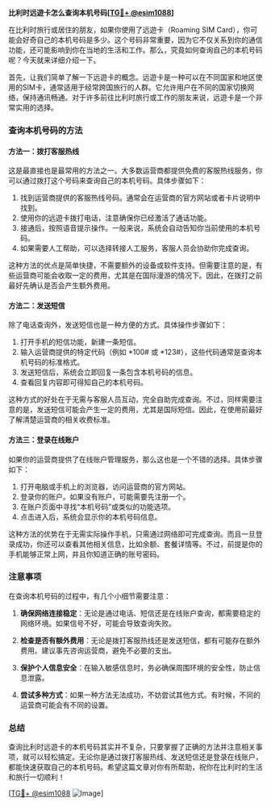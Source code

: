 **比利时远遊卡怎么查询本机号码[[TG💪+ @esim1088](https://t.me/s/esim1088)]**

在比利时旅行或居住的朋友，如果你使用了远遊卡（Roaming SIM Card），你可能会好奇自己的本机号码是多少。这个号码非常重要，因为它不仅关系到你的通信功能，还可能影响到你在当地的生活和工作。那么，究竟如何查询自己的本机号码呢？今天就来详细介绍一下。

首先，让我们简单了解一下远遊卡的概念。远遊卡是一种可以在不同国家和地区使用的SIM卡，通常适用于经常跨国旅行的人群。它允许用户在不同的国家切换网络，保持通讯畅通。对于许多前往比利时旅行或工作的朋友来说，远遊卡是一个非常实用的选择。

### **查询本机号码的方法**

#### **方法一：拨打客服热线**
这是最直接也是最常用的方法之一。大多数运营商都提供免费的客服热线服务，你可以通过拨打这个号码来查询自己的本机号码。具体步骤如下：

1. 找到运营商提供的客服热线号码。通常会在运营商的官方网站或者卡片说明中找到。
2. 使用你的远遊卡拨打电话，注意确保你已经激活了通话功能。
3. 接通后，按照语音提示操作。一般来说，系统会自动告知你当前使用的本机号码。
4. 如果需要人工帮助，可以选择转接人工服务，客服人员会协助你完成查询。

这种方法的优点是简单快捷，不需要额外的设备或软件支持。但需要注意的是，有些运营商可能会收取一定的费用，尤其是在国际漫游的情况下。因此，在拨打之前最好先确认是否会产生额外费用。

#### **方法二：发送短信**
除了电话查询外，发送短信也是一种方便的方式。具体操作步骤如下：

1. 打开手机的短信功能，新建一条短信。
2. 输入运营商提供的特定代码（例如 *100# 或 *123#），这些代码通常是查询本机号码的标准格式。
3. 发送短信后，系统会立即回复一条包含本机号码的信息。
4. 查看回复内容即可得知自己的本机号码。

这种方式的好处在于无需与客服人员互动，完全自助完成查询。不过，同样需要注意的是，发送短信可能会产生一定的费用，尤其是国际短信。因此，在使用前最好了解清楚运营商的相关收费标准。

#### **方法三：登录在线账户**
如果你的运营商提供了在线账户管理服务，那么这也是一个不错的选择。具体步骤如下：

1. 打开电脑或手机上的浏览器，访问运营商的官方网站。
2. 登录你的账户。如果没有账户，可能需要先注册一个。
3. 在账户页面中寻找“本机号码”或类似的功能选项。
4. 点击进入后，系统会显示你的本机号码信息。

这种方法的优势在于无需实际操作手机，只需通过网络即可完成查询。而且一旦登录成功，你还可以查看其他相关信息，比如余额、套餐详情等。不过，前提是你的手机能够正常上网，并且你知道正确的账号密码。

### **注意事项**

在查询本机号码的过程中，有几个小细节需要注意：

1. **确保网络连接稳定**：无论是通过电话、短信还是在线账户查询，都需要稳定的网络环境。如果信号不好，可能会导致查询失败。
   
2. **检查是否有额外费用**：无论是拨打客服热线还是发送短信，都有可能存在额外费用。建议事先咨询运营商，避免不必要的支出。

3. **保护个人信息安全**：在输入敏感信息时，务必确保周围环境的安全性，防止信息泄露。

4. **尝试多种方式**：如果一种方法无法成功，不妨尝试其他方式。有时候，不同的运营商可能会有不同的设置。

### **总结**

查询比利时远遊卡的本机号码其实并不复杂，只要掌握了正确的方法并注意相关事项，就可以轻松搞定。无论你是通过拨打客服热线、发送短信还是登录在线账户，都能快速获取自己的本机号码。希望这篇文章对你有所帮助，祝你在比利时的生活和旅行一切顺利！

[[TG💪+ @esim1088](https://t.me/s/esim1088) ![Image](https://i.postimg.cc/4NQfJmqS/Snipaste-2025-05-13-00-14-12.png)]